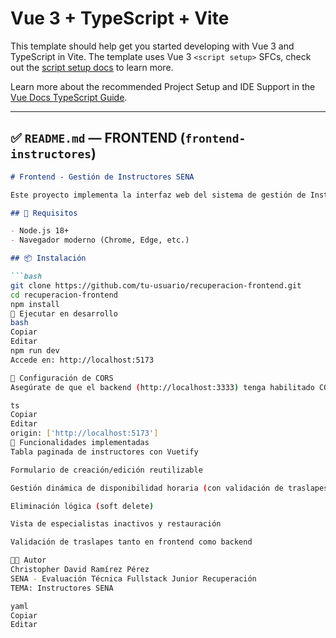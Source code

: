 # Vue 3 + TypeScript + Vite

This template should help get you started developing with Vue 3 and TypeScript in Vite. The template uses Vue 3 `<script setup>` SFCs, check out the [script setup docs](https://v3.vuejs.org/api/sfc-script-setup.html#sfc-script-setup) to learn more.

Learn more about the recommended Project Setup and IDE Support in the [Vue Docs TypeScript Guide](https://vuejs.org/guide/typescript/overview.html#project-setup).

---

## ✅ `README.md` — FRONTEND (`frontend-instructores`)

```md
# Frontend - Gestión de Instructores SENA

Este proyecto implementa la interfaz web del sistema de gestión de Instructores SENA, usando **Vue 3**, **Vite** y **Vuetify 3**.

## 🚀 Requisitos

- Node.js 18+
- Navegador moderno (Chrome, Edge, etc.)

## 📦 Instalación

```bash
git clone https://github.com/tu-usuario/recuperacion-frontend.git
cd recuperacion-frontend
npm install
🧪 Ejecutar en desarrollo
bash
Copiar
Editar
npm run dev
Accede en: http://localhost:5173

🔗 Configuración de CORS
Asegúrate de que el backend (http://localhost:3333) tenga habilitado CORS para el frontend (http://localhost:5173) en el archivo config/cors.ts.

ts
Copiar
Editar
origin: ['http://localhost:5173']
🔧 Funcionalidades implementadas
Tabla paginada de instructores con Vuetify

Formulario de creación/edición reutilizable

Gestión dinámica de disponibilidad horaria (con validación de traslapes)

Eliminación lógica (soft delete)

Vista de especialistas inactivos y restauración

Validación de traslapes tanto en frontend como backend

🧑‍🎓 Autor
Christopher David Ramírez Pérez
SENA - Evaluación Técnica Fullstack Junior Recuperación
TEMA: Instructores SENA

yaml
Copiar
Editar
